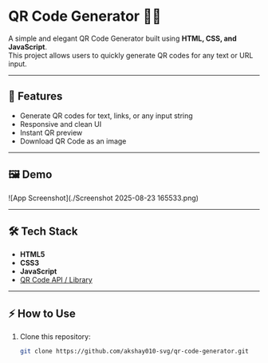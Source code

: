 # QR Code Generator 🧾✨

A simple and elegant QR Code Generator built using **HTML, CSS, and JavaScript**.  
This project allows users to quickly generate QR codes for any text or URL input.

---

## 🚀 Features
- Generate QR codes for text, links, or any input string
- Responsive and clean UI
- Instant QR preview
- Download QR Code as an image

---

## 🖼️ Demo
![App Screenshot](./Screenshot 2025-08-23 165533.png)  

---

## 🛠️ Tech Stack
- **HTML5**
- **CSS3**
- **JavaScript**
- [QR Code API / Library](https://www.npmjs.com/package/qrcode)

---

## ⚡ How to Use
1. Clone this repository:
   ```bash
   git clone https://github.com/akshay010-svg/qr-code-generator.git 
